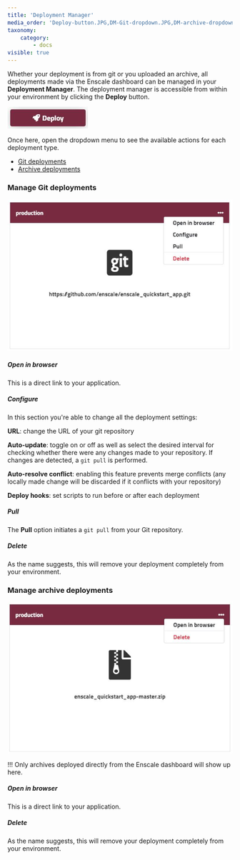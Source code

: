 ```yaml
---
title: 'Deployment Manager'
media_order: 'Deploy-button.JPG,DM-Git-dropdown.JPG,DM-archive-dropdown.JPG'
taxonomy:
    category:
        - docs
visible: true
---
```


Whether your deployment is from git or you uploaded an archive, all deployments made via the Enscale dashboard can be managed in your **Deployment Manager**. The deployment manager is accessible from within your environment by clicking the **Deploy** button.

![](Deploy-button.JPG)

Once here, open the dropdown menu to see the available actions for each deployment type.
* [Git deployments](/deployments/deployment-manager#manage-git-deployments)
* [Archive deployments](/deployments/deployment-manager#manage-archive-deployments)

### Manage Git deployments

![](DM-Git-dropdown.JPG)

##### Open in browser

This is a direct link to your application. 

##### Configure

In this section you're able to change all the deployment settings:

**URL**: change the URL of your git repository

**Auto-update**: toggle on or off as well as select the desired interval for checking whether there were any changes made to your repository. If changes are detected, a `git pull` is performed.

**Auto-resolve conflict**: enabling this feature prevents merge conflicts (any locally made change will be discarded if it conflicts with your repository)

**Deploy hooks**: set scripts to run before or after each deployment

##### Pull

The **Pull** option initiates a `git pull` from your Git repository.

##### Delete

As the name suggests, this will remove your deployment completely from your environment.


### Manage archive deployments
![](DM-archive-dropdown.JPG)

!!! Only archives deployed directly from the Enscale dashboard will show up here.

##### Open in browser

This is a direct link to your application.

##### Delete

As the name suggests, this will remove your deployment completely from your environment.

